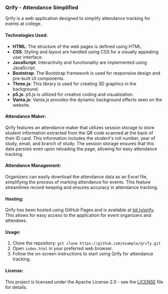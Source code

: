 ### Qrify - Attendance Simplified

Qrify is a web application designed to simplify attendance tracking for events at college.

#### Technologies Used:

- **HTML**: The structure of the web pages is defined using HTML.
- **CSS**: Styling and layout are handled using CSS for a visually appealing user interface.
- **JavaScript**: Interactivity and functionality are implemented using JavaScript.
- **Bootstrap**: The Bootstrap framework is used for responsive design and pre-built UI components.
- **Three.js**: This library is used for creating 3D graphics in the background.
- **p5.js**: p5.js is utilized for creative coding and visualization.
- **Vanta.js**: Vanta.js provides the dynamic background effects seen on the website.

#### Attendance Maker:

Qrify features an attendance maker that utilizes session storage to store student information extracted from the QR code scanned at the back of their ID card. This information includes the student's roll number, year of study, email, and branch of study. The session storage ensures that this data persists even upon reloading the page, allowing for easy attendance tracking.

#### Attendance Management:

Organizers can easily download the attendance data as an Excel file, simplifying the process of marking attendance for events. This feature streamlines record-keeping and ensures accuracy in attendance tracking.

#### Hosting:

Qrify has been hosted using GitHub Pages and is available at [bit.ly/qrify](bit.ly/qrify). This allows for easy access to the application for event organizers and attendees.

#### Usage:

1. Clone the repository: `git clone https://github.com/example/qrify.git`
2. Open `index.html` in your preferred web browser.
3. Follow the on-screen instructions to start using Qrify for attendance tracking.


#### License:

This project is licensed under the Apache License 2.0 - see the [LICENSE](LICENSE) file for details.

